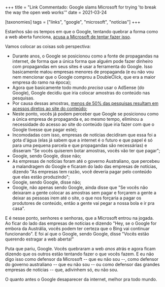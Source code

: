+++
title = "Link Commentado: Google slams Microsoft for trying 'to break the way the open web works'"
date = 2021-03-24

[taxonomies]
tags = ["links", "google", "microsoft", "notícias"]
+++

Estanhos são os tempos em que o Google, tentando quebrar a forma como a web
aberta funciona, [acusa a Microsoft de tentar fazer isso](https://www.theverge.com/2021/3/12/22327306/google-microsoft-attack-open-web-online-news-australia-laws).

<!-- more -->

Vamos colocar as coisas sob perspectiva:

- Durante anos, o Google se posicionou como a fonte de propagandas na internet,
  de forma que a única forma que alguém pode fazer dinheiro com propagandas em
  seus sites é usar a ferramenta do Google. Isso basicamente matou empresas
  menores de propaganda (e eu não vou nem mencionar que o Google comprou a
  DoubleClick, que era a maior empresa do ramo na época);
- Agora que basicamente todo mundo *precisa* usar o AdSense (do Google), Google
  decidiu que iria colocar amostras do conteúdo nas pesquisas.
- Por causa dessas amostras, [menos de 50% das pesquisas resultam em acessos
  diretos ao site do conteúdo](https://sparktoro.com/blog/less-than-half-of-google-searches-now-result-in-a-click/);
- Neste ponto, vocês já podem perceber que Google se posicionou como a única
  empresa de propaganda e, ao mesmo tempo, eliminou a necessidade do acesso ao
  site do conteúdo (que iria fazer com que o Google tivesse que pagar este);
- Incomodadas com isso, empresas de notícias decidiram que essa foi a gota
  d'água (elas já sabem que a internet é o futuro e que papel é só para uma
  pequena parcela e que propagandas são necessárias) e disseram "Se vocês
  quiserem botar amostras, vocês vão ter que pagar";
- Google, sendo Google, disse não;
- As empresas de notícias foram até o governo Australiano, que percebeu a
  malandragem do Google e ficaram do lado das empresas de notícias, dizendo "As
  empresas tem razão, você deveria pagar pelo conteúdo que elas estão
  produzindo";
- Google, sendo Google, disse não;
- Google, não apenas sendo Google, ainda disse que "Se vocês não deixaram a
  gente colocar as amostras sem pagar e forçarem a gente a deixar as pessoas
  irem até o site, o que nos forçaria a pagar os produtores de conteúdo, então
  a gente vai pegar a nossa bola e ir pra casa".

E é nesse ponto, senhores e senhoras, que a Microsoft entrou na jogada. Ao
ficar do lado das empresas de notícias e dizendo "Hey, se o Google for embora
da Austrália, vocês podem ter certeza que o Bing vai continuar funcionando". E
foi aí que o Google, sendo Google, disse "Vocês estão querendo estragar a web
aberta!"

Puta que pariu, Google. Vocês quebraram a web *anos* atrás e agora ficam
dizendo que os outros estão tentando fazer o que vocês fazem. E eu não digo
isso como defensor da Microsoft -- que eu não sou --, como defensor do governo
australiano -- que eu não sou -- ou como defensor das grandes empresas de
notícias -- que, adivinhem só, eu não sou.

O quanto antes o Google desaparecer da internet, melhor pra todo mundo.

<!-- 
vim:spelllang=pt:
-->
